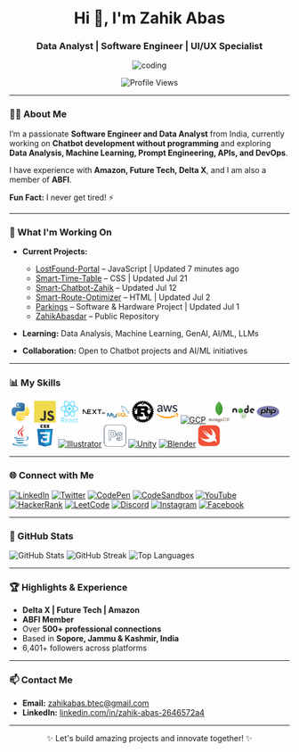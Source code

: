 <h1 align="center">Hi 👋, I'm Zahik Abas</h1>
<h3 align="center">Data Analyst | Software Engineer | UI/UX Specialist</h3>

<p align="center">
<img src="https://user-images.githubusercontent.com/55389276/140866485-8fb1c876-9a8f-4d6a-98dc-08c4981eaf70.gif" width="400" alt="coding">
</p>

<p align="center">
<img src="https://komarev.com/ghpvc/?username=zahikabasdar&label=Profile%20views&color=0e75b6&style=flat" alt="Profile Views">
</p>

---

### 👨‍💻 About Me
I’m a passionate **Software Engineer and Data Analyst** from India, currently working on **Chatbot development without programming** and exploring **Data Analysis, Machine Learning, Prompt Engineering, APIs, and DevOps**.  

I have experience with **Amazon, Future Tech, Delta X**, and I am also a member of **ABFI**.  

**Fun Fact:** I never get tired! ⚡  

---

### 🔭 What I'm Working On
- **Current Projects:**
  - [LostFound-Portal](https://github.com/zahikabasdar/lostfound-portal) – JavaScript | Updated 7 minutes ago
  - [Smart-Time-Table](https://github.com/zahikabasdar/Smart-Time-Table) – CSS | Updated Jul 21
  - [Smart-Chatbot-Zahik](https://github.com/zahikabasdar/smart-chatbot-zahik) – Updated Jul 12
  - [Smart-Route-Optimizer](https://github.com/zahikabasdar/smart-route-optimizer) – HTML | Updated Jul 2
  - [Parkings](Private) – Software & Hardware Project | Updated Jul 1
  - [ZahikAbasdar](https://github.com/zahikabasdar/ZahikAbasdar) – Public Repository  

- **Learning:** Data Analysis, Machine Learning, GenAI, AI/ML, LLMs  
- **Collaboration:** Open to Chatbot projects and AI/ML initiatives  

---

### 📊 My Skills
<p align="left">
<!-- Programming & Tools -->
<a href="https://www.python.org" target="_blank"><img src="https://raw.githubusercontent.com/devicons/devicon/master/icons/python/python-original.svg" width="40" height="40" alt="Python"></a>
<a href="https://www.javascript.com" target="_blank"><img src="https://raw.githubusercontent.com/devicons/devicon/master/icons/javascript/javascript-original.svg" width="40" height="40" alt="JS"></a>
<a href="https://reactjs.org/" target="_blank"><img src="https://raw.githubusercontent.com/devicons/devicon/master/icons/react/react-original-wordmark.svg" width="40" height="40" alt="React"></a>
<a href="https://nextjs.org/" target="_blank"><img src="https://raw.githubusercontent.com/devicons/devicon/master/icons/nextjs/nextjs-original-wordmark.svg" width="40" height="40" alt="Next.js"></a>
<a href="https://www.sql.org/" target="_blank"><img src="https://raw.githubusercontent.com/devicons/devicon/master/icons/mysql/mysql-original-wordmark.svg" width="40" height="40" alt="SQL"></a>
<a href="https://www.rust-lang.org/" target="_blank"><img src="https://raw.githubusercontent.com/devicons/devicon/master/icons/rust/rust-plain.svg" width="40" height="40" alt="Rust"></a>
<a href="https://aws.amazon.com" target="_blank"><img src="https://raw.githubusercontent.com/devicons/devicon/master/icons/amazonwebservices/amazonwebservices-original-wordmark.svg" width="40" height="40" alt="AWS"></a>
<a href="https://cloud.google.com" target="_blank"><img src="https://www.vectorlogo.zone/logos/google_cloud/google_cloud-icon.svg" width="40" height="40" alt="GCP"></a>
<a href="https://www.mongodb.com/" target="_blank"><img src="https://raw.githubusercontent.com/devicons/devicon/master/icons/mongodb/mongodb-original-wordmark.svg" width="40" height="40" alt="MongoDB"></a>
<a href="https://nodejs.org" target="_blank"><img src="https://raw.githubusercontent.com/devicons/devicon/master/icons/nodejs/nodejs-original-wordmark.svg" width="40" height="40" alt="Node.js"></a>
<a href="https://www.php.net" target="_blank"><img src="https://raw.githubusercontent.com/devicons/devicon/master/icons/php/php-original.svg" width="40" height="40" alt="PHP"></a>
<a href="https://www.java.com" target="_blank"><img src="https://raw.githubusercontent.com/devicons/devicon/master/icons/java/java-original.svg" width="40" height="40" alt="Java"></a>
<a href="https://www.w3schools.com/css/" target="_blank"><img src="https://raw.githubusercontent.com/devicons/devicon/master/icons/css3/css3-original-wordmark.svg" width="40" height="40" alt="CSS3"></a>
<a href="https://www.adobe.com/products/illustrator.html" target="_blank"><img src="https://www.vectorlogo.zone/logos/adobe_illustrator/adobe_illustrator-icon.svg" width="40" height="40" alt="Illustrator"></a>
<a href="https://www.photoshop.com/en" target="_blank"><img src="https://raw.githubusercontent.com/devicons/devicon/master/icons/photoshop/photoshop-line.svg" width="40" height="40" alt="Photoshop"></a>
<a href="https://unity.com/" target="_blank"><img src="https://www.vectorlogo.zone/logos/unity3d/unity3d-icon.svg" width="40" height="40" alt="Unity"></a>
<a href="https://www.blender.org/" target="_blank"><img src="https://download.blender.org/branding/community/blender_community_badge_white.svg" width="40" height="40" alt="Blender"></a>
<a href="https://developer.apple.com/swift/" target="_blank"><img src="https://raw.githubusercontent.com/devicons/devicon/master/icons/swift/swift-original.svg" width="40" height="40" alt="Swift"></a>
</p>

---

### 🌐 Connect with Me
<p align="left">
<a href="https://linkedin.com/in/zahik-abas-2646572a4/" target="_blank"><img src="https://raw.githubusercontent.com/rahuldkjain/github-profile-readme-generator/master/src/images/icons/Social/linked-in-alt.svg" height="30" width="40" alt="LinkedIn"></a>
<a href="https://twitter.com/darzahik" target="_blank"><img src="https://raw.githubusercontent.com/rahuldkjain/github-profile-readme-generator/master/src/images/icons/Social/twitter.svg" height="30" width="40" alt="Twitter"></a>
<a href="https://codepen.io/zaaahik" target="_blank"><img src="https://raw.githubusercontent.com/rahuldkjain/github-profile-readme-generator/master/src/images/icons/Social/codepen.svg" height="30" width="40" alt="CodePen"></a>
<a href="https://codesandbox.com/dar-zahik" target="_blank"><img src="https://raw.githubusercontent.com/rahuldkjain/github-profile-readme-generator/master/src/images/icons/Social/codesandbox.svg" height="30" width="40" alt="CodeSandbox"></a>
<a href="https://www.youtube.com/c/inspace_08" target="_blank"><img src="https://raw.githubusercontent.com/rahuldkjain/github-profile-readme-generator/master/src/images/icons/Social/youtube.svg" height="30" width="40" alt="YouTube"></a>
<a href="https://www.hackerrank.com/zahikabas" target="_blank"><img src="https://raw.githubusercontent.com/rahuldkjain/github-profile-readme-generator/master/src/images/icons/Social/hackerrank.svg" height="30" width="40" alt="HackerRank"></a>
<a href="https://www.leetcode.com/zahik01" target="_blank"><img src="https://raw.githubusercontent.com/rahuldkjain/github-profile-readme-generator/master/src/images/icons/Social/leet-code.svg" height="30" width="40" alt="LeetCode"></a>
<a href="https://discord.gg/ZAHIKABASDAR" target="_blank"><img src="https://raw.githubusercontent.com/rahuldkjain/github-profile-readme-generator/master/src/images/icons/Social/discord.svg" height="30" width="40" alt="Discord"></a>
<a href="https://instagram.com/zaaahikabaaas" target="_blank"><img src="https://raw.githubusercontent.com/rahuldkjain/github-profile-readme-generator/master/src/images/icons/Social/instagram.svg" height="30" width="40" alt="Instagram"></a>
<a href="https://fb.com/zahikabasdar" target="_blank"><img src="https://raw.githubusercontent.com/rahuldkjain/github-profile-readme-generator/master/src/images/icons/Social/facebook.svg" height="30" width="40" alt="Facebook"></a>
</p>

---

### 🚀 GitHub Stats
<p align="left">
<img src="https://github-readme-stats.vercel.app/api?username=zahikabasdar&show_icons=true&locale=en" alt="GitHub Stats">
<img src="https://github-readme-streak-stats.herokuapp.com/?user=zahikabasdar" alt="GitHub Streak">
<img src="https://github-readme-stats.vercel.app/api/top-langs?username=zahikabasdar&show_icons=true&locale=en&layout=compact" alt="Top Languages">
</p>

---

### 🏆 Highlights & Experience
- **Delta X | Future Tech | Amazon**  
- **ABFI Member**  
- Over **500+ professional connections**  
- Based in **Sopore, Jammu & Kashmir, India**  
- 6,401+ followers across platforms  

---

### 📫 Contact Me
- **Email:** zahikabas.btec@gmail.com  
- **LinkedIn:** [linkedin.com/in/zahik-abas-2646572a4](https://www.linkedin.com/in/zahik-abas-2646572a4/)  

---

<p align="center">
✨ Let's build amazing projects and innovate together! ✨
</p>
